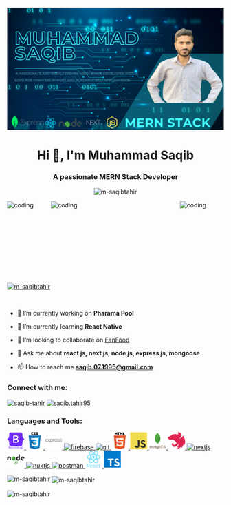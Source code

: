 ![logo](https://github.com/M-SaqibTahir/M-SaqibTahir/blob/main/MUHAMMAD%20sAQIB.png)
<h1 align="center">Hi 👋, I'm Muhammad Saqib</h1>
<h3 align="center">A passionate MERN Stack Developer</h3>
<p align="center"> <img src="https://komarev.com/ghpvc/?username=m-saqibtahir&label=Profile%20views&color=0e75b6&style=flat" alt="m-saqibtahir" /> </p>
<div style="display: flex; justify-content: center; padding: 5;">
  <img align="left" padding="5px" alt="coding" width="250" src="https://cdn.dribbble.com/users/1162077/screenshots/3848914/programmer.gif">
<img align="center" padding="5px" alt="coding" width="300" height="175" src="https://media2.giphy.com/media/VTtANKl0beDFQRLDTh/200w.webp?cid=ecf05e471lnksov9b5e8a2hzdcr1f0cecqynkscq6spvq203&ep=v1_gifs_search&rid=200w.webp&ct=g">
  <img align="right" padding="5px" alt="coding" width="250" src="https://media0.giphy.com/media/v1.Y2lkPTc5MGI3NjExcWE4YWw3NDYzYmV2a3kwbHNmejJtOWF4dmNxYXptOHZzcW03eHR0NyZlcD12MV9pbnRlcm5hbF9naWZfYnlfaWQmY3Q9Zw/RJVw6tIfb2dIwTHFb0/giphy.webp">
</div>

<p align="left"> <a href="https://github.com/ryo-ma/github-profile-trophy"><img src="https://github-profile-trophy.vercel.app/?username=m-saqibtahir" alt="m-saqibtahir" /></a> </p>

<p align="left"> <a href="https://twitter.com/" target="blank"><img src="https://img.shields.io/twitter/follow/?logo=twitter&style=for-the-badge" alt="" /></a> </p>

- 🔭 I’m currently working on **Pharama Pool**

- 🌱 I’m currently learning **React Native**

- 👯 I’m looking to collaborate on [FanFood](www.order.fanfoodapp.com)

- 💬 Ask me about **react js, next js, node js, express js, mongoose**

- 📫 How to reach me **saqib.07.1995@gmail.com**

<h3 align="left">Connect with me:</h3>
<p align="left">
<a href="https://linkedin.com/in/saqib-tahir" target="blank"><img align="center" src="https://raw.githubusercontent.com/rahuldkjain/github-profile-readme-generator/master/src/images/icons/Social/linked-in-alt.svg" alt="saqib-tahir" height="30" width="40" /></a>
<a href="https://fb.com/saqib.tahir95" target="blank"><img align="center" src="https://raw.githubusercontent.com/rahuldkjain/github-profile-readme-generator/master/src/images/icons/Social/facebook.svg" alt="saqib.tahir95" height="30" width="40" /></a>
</p>

<h3 align="left">Languages and Tools:</h3>
<p align="left"> <a href="https://getbootstrap.com" target="_blank" rel="noreferrer"> <img src="https://raw.githubusercontent.com/devicons/devicon/master/icons/bootstrap/bootstrap-plain-wordmark.svg" alt="bootstrap" width="40" height="40"/> </a> <a href="https://www.w3schools.com/css/" target="_blank" rel="noreferrer"> <img src="https://raw.githubusercontent.com/devicons/devicon/master/icons/css3/css3-original-wordmark.svg" alt="css3" width="40" height="40"/> </a> <a href="https://expressjs.com" target="_blank" rel="noreferrer"> <img src="https://raw.githubusercontent.com/devicons/devicon/master/icons/express/express-original-wordmark.svg" alt="express" width="40" height="40"/> </a> <a href="https://firebase.google.com/" target="_blank" rel="noreferrer"> <img src="https://www.vectorlogo.zone/logos/firebase/firebase-icon.svg" alt="firebase" width="40" height="40"/> </a> <a href="https://git-scm.com/" target="_blank" rel="noreferrer"> <img src="https://www.vectorlogo.zone/logos/git-scm/git-scm-icon.svg" alt="git" width="40" height="40"/> </a> <a href="https://www.w3.org/html/" target="_blank" rel="noreferrer"> <img src="https://raw.githubusercontent.com/devicons/devicon/master/icons/html5/html5-original-wordmark.svg" alt="html5" width="40" height="40"/> </a> <a href="https://developer.mozilla.org/en-US/docs/Web/JavaScript" target="_blank" rel="noreferrer"> <img src="https://raw.githubusercontent.com/devicons/devicon/master/icons/javascript/javascript-original.svg" alt="javascript" width="40" height="40"/> </a> <a href="https://www.mongodb.com/" target="_blank" rel="noreferrer"> <img src="https://raw.githubusercontent.com/devicons/devicon/master/icons/mongodb/mongodb-original-wordmark.svg" alt="mongodb" width="40" height="40"/> </a> <a href="https://nestjs.com/" target="_blank" rel="noreferrer"> <img src="https://raw.githubusercontent.com/devicons/devicon/master/icons/nestjs/nestjs-plain.svg" alt="nestjs" width="40" height="40"/> </a> <a href="https://nextjs.org/" target="_blank" rel="noreferrer"> <img src="https://cdn.worldvectorlogo.com/logos/nextjs-2.svg" alt="nextjs" width="40" height="40"/> </a> <a href="https://nodejs.org" target="_blank" rel="noreferrer"> <img src="https://raw.githubusercontent.com/devicons/devicon/master/icons/nodejs/nodejs-original-wordmark.svg" alt="nodejs" width="40" height="40"/> </a> <a href="https://nuxtjs.org/" target="_blank" rel="noreferrer"> <img src="https://www.vectorlogo.zone/logos/nuxtjs/nuxtjs-icon.svg" alt="nuxtjs" width="40" height="40"/> </a> <a href="https://postman.com" target="_blank" rel="noreferrer"> <img src="https://www.vectorlogo.zone/logos/getpostman/getpostman-icon.svg" alt="postman" width="40" height="40"/> </a> <a href="https://reactjs.org/" target="_blank" rel="noreferrer"> <img src="https://raw.githubusercontent.com/devicons/devicon/master/icons/react/react-original-wordmark.svg" alt="react" width="40" height="40"/> </a> <a href="https://www.typescriptlang.org/" target="_blank" rel="noreferrer"> <img src="https://raw.githubusercontent.com/devicons/devicon/master/icons/typescript/typescript-original.svg" alt="typescript" width="40" height="40"/> </a> </p>

<p><img align="left" src="https://github-readme-stats.vercel.app/api/top-langs?username=m-saqibtahir&show_icons=true&locale=en&layout=compact" alt="m-saqibtahir" /></p>

<p>&nbsp;<img align="center" src="https://github-readme-stats.vercel.app/api?username=m-saqibtahir&show_icons=true&locale=en" alt="m-saqibtahir" /></p>

<p><img align="center" src="https://github-readme-streak-stats.herokuapp.com/?user=m-saqibtahir&" alt="m-saqibtahir" /></p>
